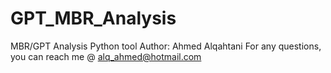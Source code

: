 # GPT_MBR_Analysis
MBR/GPT Analysis Python tool 
Author: Ahmed Alqahtani
For any questions, you can reach me @ alq_ahmed@hotmail.com



